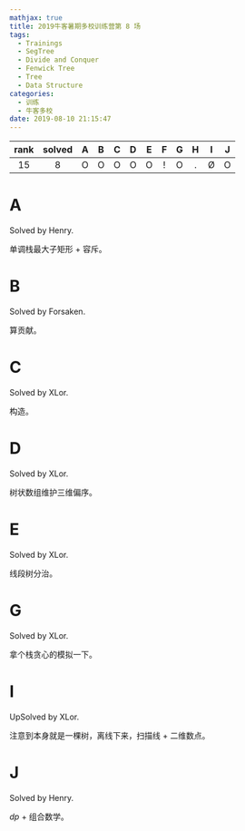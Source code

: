 ```yaml
---
mathjax: true
title: 2019牛客暑期多校训练营第 8 场
tags:
  - Trainings
  - SegTree
  - Divide and Conquer
  - Fenwick Tree
  - Tree
  - Data Structure
categories:
  - 训练
  - 牛客多校
date: 2019-08-10 21:15:47
---
```


| rank | solved |  A  |  B  |  C  |  D  |  E  |  F  |  G  |  H  |  I  |  J  |
| :--: | :----: | :-: | :-: | :-: | :-: | :-: | :-: | :-: | :-: | :-: | :-: |
|  15  |   8    |  O  |  O  |  O  |  O  |  O  |  !  |  O  |  .  |  Ø  |  O  |

<!--more-->

# A

Solved by Henry.

单调栈最大子矩形 + 容斥。

# B

Solved by Forsaken.

算贡献。

# C

Solved by XLor.

构造。

# D

Solved by XLor.

树状数组维护三维偏序。

# E

Solved by XLor.

线段树分治。

# G

Solved by XLor.

拿个栈贪心的模拟一下。

# I

UpSolved by XLor.

注意到本身就是一棵树，离线下来，扫描线 + 二维数点。

# J

Solved by Henry.

$dp$ + 组合数学。